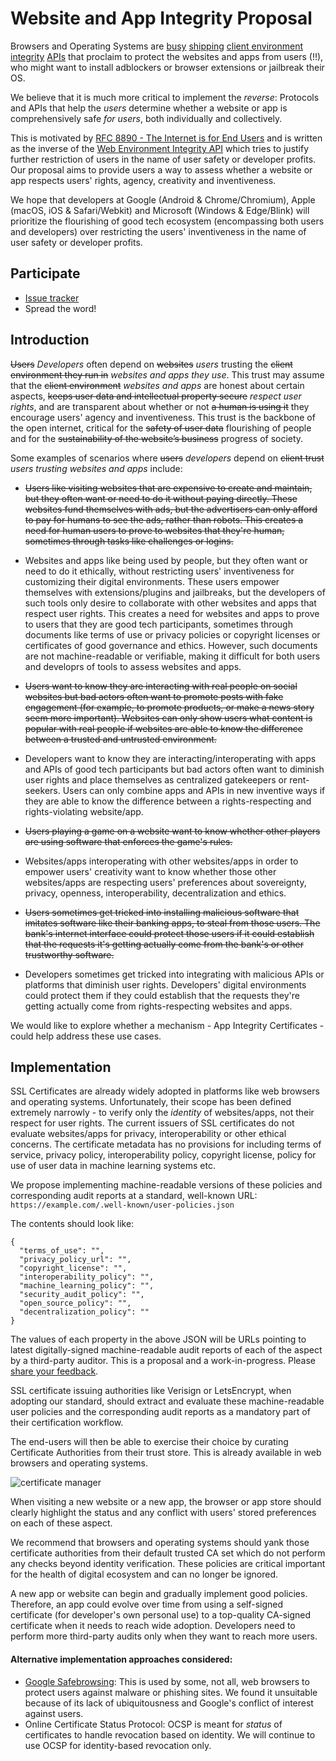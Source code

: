 # Website and App Integrity Proposal

Browsers and Operating Systems are [busy](https://httptoolkit.com/blog/apple-private-access-tokens-attestation/) [shipping](https://github.com/RupertBenWiser/Web-Environment-Integrity) [client environment integrity](https://developer.android.com/google/play/integrity) [APIs](https://azure.microsoft.com/en-in/products/azure-attestation) that proclaim to protect the websites and apps from users (!!), who might want to install adblockers or browser extensions or jailbreak their OS. 

We believe that it is much more critical to implement the _reverse_: Protocols and APIs that help the _users_ determine whether a website or app is comprehensively safe _for users_, both individually and collectively.

This is motivated by [RFC 8890 - The Internet is for End Users](https://datatracker.ietf.org/doc/html/rfc8890) and is written as the inverse of the [Web Environment Integrity API](https://github.com/RupertBenWiser/Web-Environment-Integrity) which tries to justify further restriction of users in the name of user safety or developer profits. Our proposal aims to provide users a way to assess whether a website or app respects users' rights, agency, creativity and inventiveness.

We hope that developers at Google (Android & Chrome/Chromium), Apple (macOS, iOS & Safari/Webkit) and Microsoft (Windows & Edge/Blink) will prioritize the flourishing of good tech ecosystem (encompassing both users and developers) over restricting the users' inventiveness in the name of user safety or developer profits.

## Participate
- [Issue tracker](https://github.com/nileshtrivedi/app-integrity-proposal)
- Spread the word!

## Introduction

~~Users~~ _Developers_ often depend on ~~websites~~ _users_ trusting the ~~client environment they run in~~ _websites and apps they use_. This trust may assume that the ~~client environment~~ _websites and apps_ are honest about certain aspects, ~~keeps user data and intellectual property secure~~ _respect user rights_, and are transparent about whether or not ~~a human is using it~~ they encourage users' agency and inventiveness. This trust is the backbone of the open internet, critical for the ~~safety of user data~~ flourishing of people and for the ~~sustainability of the website’s business~~ progress of society.

Some examples of scenarios where ~~users~~ _developers_ depend on ~~client trust~~ _users trusting websites and apps_ include:

- ~~Users like visiting websites that are expensive to create and maintain, but they often want or need to do it without paying directly. These websites fund themselves with ads, but the advertisers can only afford to pay for humans to see the ads, rather than robots. This creates a need for human users to prove to websites that they're human, sometimes through tasks like challenges or logins.~~

- Websites and apps like being used by people, but they often want or need to do it ethically, without restricting users' inventiveness for customizing their digital environments. These users empower themselves with extensions/plugins and jailbreaks, but the developers of such tools only desire to collaborate with other websites and apps that respect user rights. This creates a need for websites and apps to prove to users that they are good tech participants, sometimes through documents like terms of use or privacy policies or copyright licenses or certificates of good governance and ethics. However, such documents are not machine-readable or verifiable, making it difficult for both users and developrs of tools to assess websites and apps.

- ~~Users want to know they are interacting with real people on social websites but bad actors often want to promote posts with fake engagement (for example, to promote products, or make a news story seem more important). Websites can only show users what content is popular with real people if websites are able to know the difference between a trusted and untrusted environment.~~

- Developers want to know they are interacting/interoperating with apps and APIs of good tech participants but bad actors often want to diminish user rights and place themselves as centralized gatekeepers or rent-seekers. Users can only combine apps and APIs in new inventive ways if they are able to know the difference between a rights-respecting and rights-violating website/app.

- ~~Users playing a game on a website want to know whether other players are using software that enforces the game's rules.~~

- Websites/apps interoperating with other websites/apps in order to empower users' creativity want to know whether those other websites/apps are respecting users' preferences about sovereignty, privacy, openness, interoperability, decentralization and ethics.

- ~~Users sometimes get tricked into installing malicious software that imitates software like their banking apps, to steal from those users. The bank's internet interface could protect those users if it could establish that the requests it's getting actually come from the bank's or other trustworthy software.~~

- Developers sometimes get tricked into integrating with malicious APIs or platforms that diminish user rights. Developers' digital environments could protect them if they could establish that the requests they're getting actually come from rights-respecting websites and apps.

We would like to explore whether a mechanism - App Integrity Certificates - could help address these use cases.

## Implementation

SSL Certificates are already widely adopted in platforms like web browsers and operating systems. Unfortunately, their scope has been defined extremely narrowly - to verify only the _identity_ of websites/apps, not their respect for user rights. The current issuers of SSL certificates do not evaluate websites/apps for privacy, interoperability or other ethical concerns. The certificate metadata has no provisions for including terms of service, privacy policy, interoperability policy, copyright license, policy for use of user data in machine learning systems etc.

We propose implementing machine-readable versions of these policies and corresponding audit reports at a standard, well-known URL: `https://example.com/.well-known/user-policies.json`

The contents should look like:

```
{
  "terms_of_use": "",
  "privacy_policy_url": "",
  "copyright_license": "",
  "interoperability_policy": "",
  "machine_learning_policy": "",
  "security_audit_policy": "",
  "open_source_policy": "",
  "decentralization_policy": ""
}
```

The values of each property in the above JSON will be URLs pointing to latest digitally-signed machine-readable audit reports of each of the aspect by a third-party auditor. This is a proposal and a work-in-progress. Please [share your feedback](https://github.com/nileshtrivedi/app-integrity-proposal).

SSL certificate issuing authorities like Verisign or LetsEncrypt, when adopting our standard, should extract and evaluate these machine-readable user policies and the corresponding audit reports as a mandatory part of their certification workflow.

The end-users will then be able to exercise their choice by curating Certificate Authorities from their trust store. This is already available in web browsers and operating systems.

![certificate manager](https://user-images.githubusercontent.com/19304/260282584-7a328936-7fd7-4486-ac30-ca6639f2dc76.png)

When visiting a new website or a new app, the browser or app store should clearly highlight the status and any conflict with users' stored preferences on each of these aspect.

We recommend that browsers and operating systems should yank those certificate authorities from their default trusted CA set which do not perform any checks beyond identity verification. These policies are critical important for the health of digital ecosystem and can no longer be ignored.

A new app or website can begin and gradually implement good policies. Therefore, an app could evolve over time from using a self-signed certificate (for developer's own personal use) to a top-quality CA-signed certificate when it needs to reach wide adoption. Developers need to perform more third-party audits only when they want to reach more users.

#### Alternative implementation approaches considered:

- [Google Safebrowsing](https://safebrowsing.google.com/): This is used by some, not all, web browsers to protect users against malware or phishing sites. We found it unsuitable because of its lack of ubiquitousness and Google's conflict of interest against users.
- Online Certificate Status Protocol: OCSP is meant for _status_ of certificates to handle revocation based on identity. We will continue to use OCSP for identity-based revocation only.
